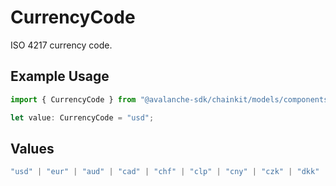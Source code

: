 # CurrencyCode

ISO 4217 currency code.

## Example Usage

```typescript
import { CurrencyCode } from "@avalanche-sdk/chainkit/models/components";

let value: CurrencyCode = "usd";
```

## Values

```typescript
"usd" | "eur" | "aud" | "cad" | "chf" | "clp" | "cny" | "czk" | "dkk" | "gbp" | "hkd" | "huf" | "jpy" | "nzd"
```